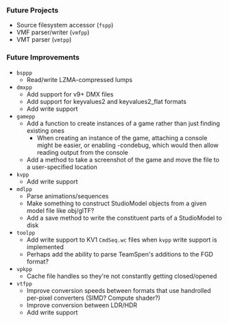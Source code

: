 ### Future Projects

- Source filesystem accessor (`fspp`)
- VMF parser/writer (`vmfpp`)
- VMT parser (`vmtpp`)

### Future Improvements

- `bsppp`
  - Read/write LZMA-compressed lumps
- `dmxpp`
  - Add support for v9+ DMX files
  - Add support for keyvalues2 and keyvalues2_flat formats
  - Add write support
- `gamepp`
  - Add a function to create instances of a game rather than just finding existing ones
    - When creating an instance of the game, attaching a console might be easier, or enabling -condebug,
      which would then allow reading output from the console
  - Add a method to take a screenshot of the game and move the file to a user-specified location
- `kvpp`
  - Add write support
- `mdlpp`
  - Parse animations/sequences
  - Make something to construct StudioModel objects from a given model file like obj/glTF?
  - Add a save method to write the constituent parts of a StudioModel to disk
- `toolpp`
  - Add write support to KV1 `CmdSeq.wc` files when `kvpp` write support is implemented
  - Perhaps add the ability to parse TeamSpen's additions to the FGD format?
- `vpkpp`
  - Cache file handles so they're not constantly getting closed/opened
- `vtfpp`
  - Improve conversion speeds between formats that use handrolled per-pixel converters (SIMD? Compute shader?)
  - Improve conversion between LDR/HDR
  - Add write support
